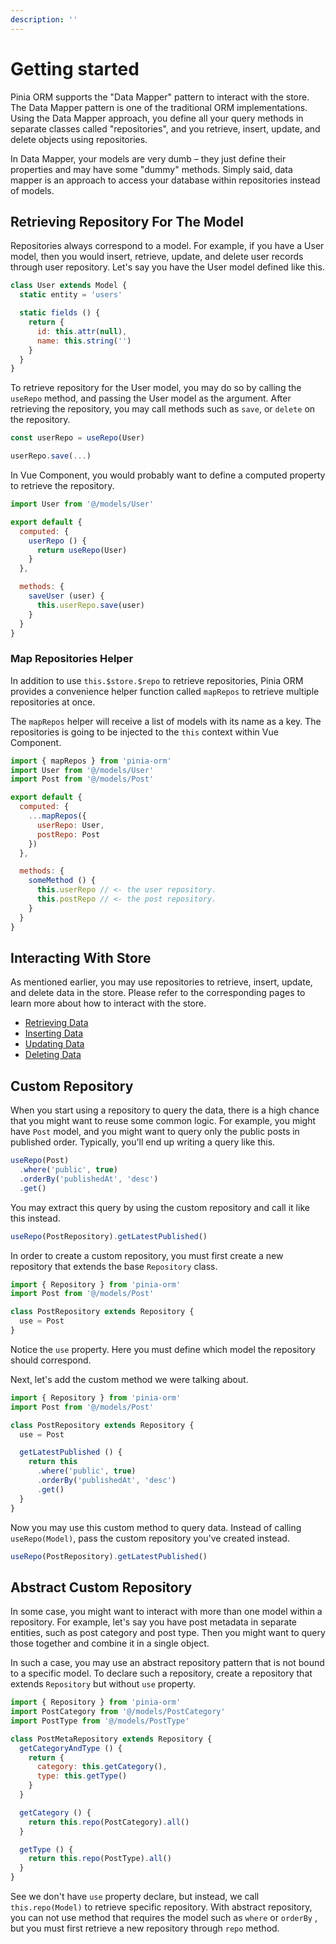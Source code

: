 ```yaml
---
description: ''
---
```


# Getting started

Pinia ORM supports the "Data Mapper" pattern to interact with the store. The Data Mapper pattern is one of the traditional ORM implementations. Using the Data Mapper approach, you define all your query methods in separate classes called "repositories", and you retrieve, insert, update, and delete objects using repositories.

In Data Mapper, your models are very dumb – they just define their properties and may have some "dummy" methods. Simply said, data mapper is an approach to access your database within repositories instead of models.

## Retrieving Repository For The Model

Repositories always correspond to a model. For example, if you have a User model, then you would insert, retrieve, update, and delete user records through user repository. Let's say you have the User model defined like this.

```js
class User extends Model {
  static entity = 'users'

  static fields () {
    return {
      id: this.attr(null),
      name: this.string('')
    }
  }
}
```

To retrieve repository for the User model, you may do so by calling the `useRepo` method, and passing the User model as the argument. After retrieving the repository, you may call methods such as `save`, or `delete` on the repository.

```js
const userRepo = useRepo(User)

userRepo.save(...)
```

In Vue Component, you would probably want to define a computed property to retrieve the repository.

```js
import User from '@/models/User'

export default {
  computed: {
    userRepo () {
      return useRepo(User)
    }
  },

  methods: {
    saveUser (user) {
      this.userRepo.save(user)
    }
  }
}
```

### Map Repositories Helper

In addition to use `this.$store.$repo` to retrieve repositories, Pinia ORM provides a convenience helper function called `mapRepos` to retrieve multiple repositories at once.

The `mapRepos` helper will receive a list of models with its name as a key. The repositories is going to be injected to the `this` context within Vue Component.

```js
import { mapRepos } from 'pinia-orm'
import User from '@/models/User'
import Post from '@/models/Post'

export default {
  computed: {
    ...mapRepos({
      userRepo: User,
      postRepo: Post
    })
  },

  methods: {
    someMethod () {
      this.userRepo // <- the user repository.
      this.postRepo // <- the post repository.
    }
  }
}
```

## Interacting With Store

As mentioned earlier, you may use repositories to retrieve, insert, update, and delete data in the store. Please refer to the corresponding pages to learn more about how to interact with the store.

- [Retrieving Data](./retrieving-data.md)
- [Inserting Data](./inserting-data.md)
- [Updating Data](./updating-data.md)
- [Deleting Data](./deleting-data.md)

## Custom Repository

When you start using a repository to query the data, there is a high chance that you might want to reuse some common logic. For example, you might have `Post` model, and you might want to query only the public posts in published order. Typically, you'll end up writing a query like this.

```js
useRepo(Post)
  .where('public', true)
  .orderBy('publishedAt', 'desc')
  .get()
```

You may extract this query by using the custom repository and call it like this instead.

```js
useRepo(PostRepository).getLatestPublished()
```

In order to create a custom repository, you must first create a new repository that extends the base `Repository` class.

```js
import { Repository } from 'pinia-orm'
import Post from '@/models/Post'

class PostRepository extends Repository {
  use = Post
}
```

Notice the `use` property. Here you must define which model the repository should correspond.

Next, let's add the custom method we were talking about.

```js
import { Repository } from 'pinia-orm'
import Post from '@/models/Post'

class PostRepository extends Repository {
  use = Post

  getLatestPublished () {
    return this
      .where('public', true)
      .orderBy('publishedAt', 'desc')
      .get()
  }
}
```

Now you may use this custom method to query data. Instead of calling `useRepo(Model)`, pass the custom repository you've created instead.

```js
useRepo(PostRepository).getLatestPublished()
```

## Abstract Custom Repository

In some case, you might want to interact with more than one model within a repository. For example, let's say you have post metadata in separate entities, such as post category and post type. Then you might want to query those together and combine it in a single object.

In such a case, you may use an abstract repository pattern that is not bound to a specific model. To declare such a repository, create a repository that extends `Repository` but without `use` property.

```js
import { Repository } from 'pinia-orm'
import PostCategory from '@/models/PostCategory'
import PostType from '@/models/PostType'

class PostMetaRepository extends Repository {
  getCategoryAndType () {
    return {
      category: this.getCategory(),
      type: this.getType()
    }
  }

  getCategory () {
    return this.repo(PostCategory).all()
  }

  getType () {
    return this.repo(PostType).all()
  }
}
```

See we don't have `use` property declare, but instead, we call `this.repo(Model)` to retrieve specific repository. With abstract repository, you can not use method that requires the model such as `where` or `orderBy` , but you must first retrieve a new repository through `repo` method.
